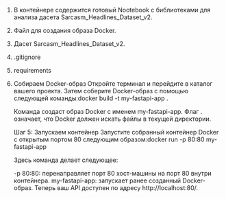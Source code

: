 1. В контейнере содержится готовый Nootebook с библиотеками для анализа дасета Sarcasm_Headlines_Dataset_v2.
2. Файл для создания образа Docker.
3. Дасет Sarcasm_Headlines_Dataset_v2.
4. .gitignore
5. requirements
6. Собираем Docker-образ
   Откройте терминал и перейдите в каталог вашего проекта. Затем соберите Docker-образ с помощью следующей команды:docker build -t my-fastapi-app .

   Команда создаст образ Docker с именем my-fastapi-app. Флаг . означает, что Docker должен искать файлы в текущей директории.

   Шаг 5: Запускаем контейнер
   Запустите собранный контейнер Docker с открытым портом 80 следующим образом:docker run -p 80:80 my-fastapi-app

   Здесь команда делает следующее:

   -p 80:80: перенаправляет порт 80 хост-машины на порт 80 внутри контейнера.
   my-fastapi-app: запускает ранее созданный Docker-образ.
   Теперь ваш API доступен по адресу http://localhost:80/.
